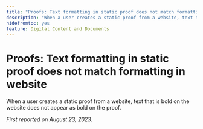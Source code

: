 ```yaml
---
title: "Proofs: Text formatting in static proof does not match formatting in website"
description: "When a user creates a static proof from a website, text that is bold on the website does not appear as bold on the proof."
hidefromtoc: yes
feature: Digital Content and Documents
---
```


# Proofs: Text formatting in static proof does not match formatting in website

<!--WF, WFP TOCs-->

When a user creates a static proof from a website, text that is bold on the website does not appear as bold on the proof.

_First reported on August 23, 2023._

